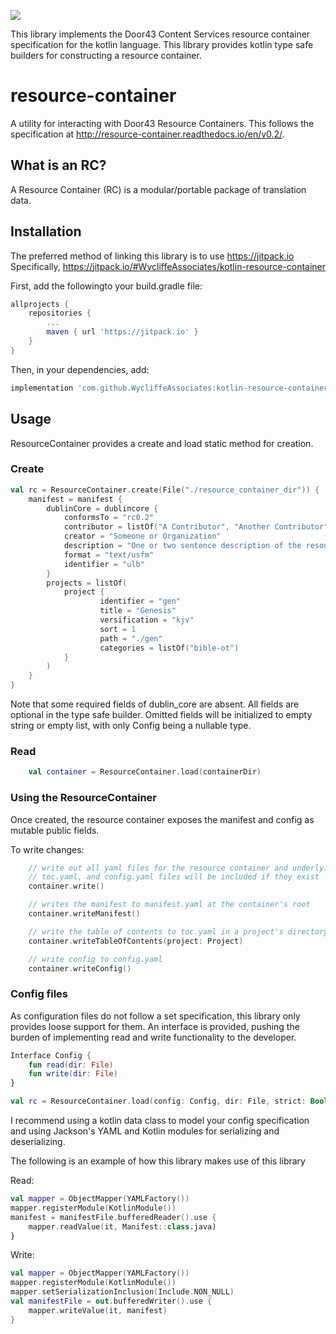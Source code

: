 [![](https://jitpack.io/v/WycliffeAssociates/kotlin-resource-container.svg)](https://jitpack.io/#WycliffeAssociates/kotlin-resource-container)

This library implements the Door43 Content Services resource container 
specification for the kotlin language. This library provides kotlin type safe builders
for constructing a resource container.

# resource-container
A utility for interacting with Door43 Resource Containers. This follows the specification at http://resource-container.readthedocs.io/en/v0.2/.

## What is an RC?
A Resource Container (RC) is a modular/portable package of translation data.

## Installation
The preferred method of linking this library is to use https://jitpack.io
Specifically, https://jitpack.io/#WycliffeAssociates/kotlin-resource-container

First, add the followingto your build.gradle file:
```groovy
allprojects {
    repositories {
        ...
        maven { url 'https://jitpack.io' }
    }
}
```

Then, in your dependencies, add:

```groovy
implementation 'com.github.WycliffeAssociates:kotlin-resource-container'
```

## Usage

ResourceContainer provides a create and load static method for creation.

### Create

```kotlin
val rc = ResourceContainer.create(File("./resource_container_dir")) {
    manifest = manifest {
        dublinCore = dublincore {
            conformsTo = "rc0.2"
            contributor = listOf("A Contributor", "Another Contributor")
            creator = "Someone or Organization"
            description = "One or two sentence description of the resource."
            format = "text/usfm"
            identifier = "ulb"
        }
        projects = listOf(
            project {
                    identifier = "gen"
                    title = "Genesis"
                    versification = "kjv"
                    sort = 1
                    path = "./gen"
                    categories = listOf("bible-ot")
            }
        )
    }
}
```

Note that some required fields of dublin_core are absent. All fields are optional
in the type safe builder. Omitted fields will be initialized to empty string or empty list,
with only Config being a nullable type.

### Read

```kotlin
    val container = ResourceContainer.load(containerDir)
```

### Using the ResourceContainer

Once created, the resource container exposes the manifest and config as mutable public fields.

To write changes:

```kotlin
    // write out all yaml files for the resource container and underlying projects
    // toc.yaml, and config.yaml files will be included if they exist
    container.write()

    // writes the manifest to manifest.yaml at the container's root
    container.writeManifest()

    // write the table of contents to toc.yaml in a project's directory
    container.writeTableOfContents(project: Project)

    // write config to config.yaml
    container.writeConfig()
```

### Config files

As configuration files do not follow a set specification, this library
only provides loose support for them. An interface is provided, pushing the burden of
implementing read and write functionality to the developer.

```kotlin
Interface Config {
    fun read(dir: File)
    fun write(dir: File)
}

val rc = ResourceContainer.load(config: Config, dir: File, strict: Boolean = true)

```

I recommend using a kotlin data class to model your config specification and using
Jackson's YAML and Kotlin modules for serializing and deserializing. 

The following is an example of how this library makes use of this library

Read:
```kotlin
val mapper = ObjectMapper(YAMLFactory())
mapper.registerModule(KotlinModule())
manifest = manifestFile.bufferedReader().use {
    mapper.readValue(it, Manifest::class.java)
}
```

Write:
```kotlin
val mapper = ObjectMapper(YAMLFactory())
mapper.registerModule(KotlinModule())
mapper.setSerializationInclusion(Include.NON_NULL)
val manifestFile = out.bufferedWriter().use {
    mapper.writeValue(it, manifest)
}
```
